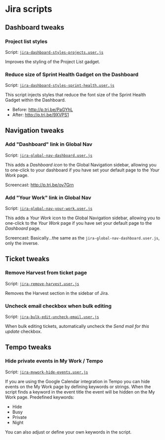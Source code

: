 # Jira scripts

## Dashboard tweaks

### Project list styles

Script: [`jira-dashboard-styles-projects.user.js`](https://github.com/moderntribe/tampermonkey-scripts/raw/master/jira/jira-dashboard-styles-projects.user.js)

Improves the styling of the Project List gadget.

### Reduce size of Sprint Health Gadget on the Dashboard

Script: [`jira-dashboard-styles-sprint-health.user.js`](https://github.com/moderntribe/tampermonkey-scripts/raw/master/jira/jira-dashboard-styles-sprint-health-gadget.user.js)

This script injects styles that reduce the font size of the Sprint Health Gadget within the Dashboard.

* Before: http://p.tri.be/PaGYhL
* After: http://p.tri.be/9XVPS1

## Navigation tweaks

### Add "Dashboard" link in Global Nav

Script: [`jira-global-nav-dashboard.user.js`](https://github.com/moderntribe/tampermonkey-scripts/raw/master/jira/jira-global-nav-dashboard.user.js)

This adds a *Dashboard icon* to the Global Navigation sidebar, allowing you to one-click to your dashboard if you have set your default page to the *Your Work* page.

Screencast: http://p.tri.be/ov7Grn

### Add "Your Work" link in Global Nav

Script: [`jira-global-nav-your-work.user.js`](https://github.com/moderntribe/tampermonkey-scripts/raw/master/jira/jira-global-nav-your-work.user.js)

This adds a *Your Work* icon to the Global Navigation sidebar, allowing you to one-click to the *Your Work* page if you have set your default page to the *Dashboard* page.

Screencast: Basically...the same as the `jira-global-nav-dashboard.user.js`, only the inverse.

## Ticket tweaks

### Remove Harvest from ticket page

Script: [`jira-remove-harvest.user.js`](https://github.com/moderntribe/tampermonkey-scripts/raw/master/jira/jira-remove-harvest.user.js)

Removes the Harvest section in the sidebar of Jira.

### Uncheck email checkbox when bulk editing

Script: [`jira-bulk-edit-uncheck-email.user.js`](https://github.com/moderntribe/tampermonkey-scripts/raw/master/jira/jira-bulk-edit-uncheck-email.user.js)

When bulk editing tickets, automatically uncheck the _Send mail for this update_ checkbox.

## Tempo tweaks

### Hide private events in My Work / Tempo

Script: [`jira-mywork-hide-events.user.js`](https://github.com/moderntribe/tampermonkey-scripts/raw/master/jira/jira-mywork-hide-events.user.js)

If you are using the Google Calendar integration in Tempo you can hide events on the My Work page by defining keywords or strings. When the script finds a keyword in the event title the event will be hidden on the My Work page.
Predefined keywords:
* Hide
* Busy
* Private
* Night

You can also adjust or define your own keywords in the script.
